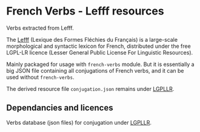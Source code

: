 # French Verbs - Lefff resources

Verbs extracted from Lefff.

The [Lefff](http://pauillac.inria.fr/~sagot/index.html#lefff) (Lexique des Formes Fléchies du Français) is a large-scale morphological and syntactic lexicon for French, distributed under the free LGPL-LR licence (Lesser General Public License For Linguistic Resources).

Mainly packaged for usage with `french-verbs` module. But it is essentially a big JSON file containing all conjugations of French verbs, and it can be used without `french-verbs`.

The derived resource file `conjugation.json` remains under [LGPLLR](http://www.labri.fr/perso/clement/lefff/licence-LGPLLR.html).


## Dependancies and licences

Verbs database (json files) for conjugation under [LGPLLR](http://www.labri.fr/perso/clement/lefff/licence-LGPLLR.html).

